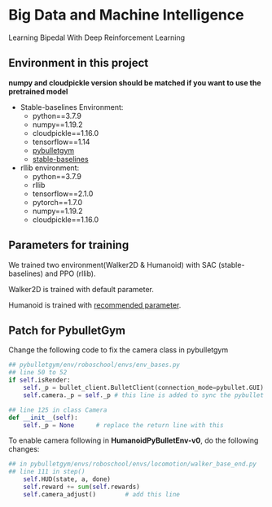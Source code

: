 # Big Data and Machine Intelligence
Learning Bipedal With Deep Reinforcement Learning
## Environment in this project
**numpy and cloudpickle version should be matched if you want to use the pretrained model**
* Stable-baselines Environment:
  * python==3.7.9
  * numpy==1.19.2   
  * cloudpickle==1.16.0
  * tensorflow==1.14
  * [pybulletgym](https://github.com/benelot/pybullet-gym)
  * [stable-baselines](https://stable-baselines.readthedocs.io/)
* rllib environment:
  * python==3.7.9
  * rllib
  * tensorflow==2.1.0
  * pytorch==1.7.0
  * numpy==1.19.2
  * cloudpickle==1.16.0
## Parameters for training
We trained two environment(Walker2D & Humanoid) with SAC (stable-baselines) and PPO (rllib).

Walker2D is trained with default parameter.

Humanoid is trained with [recommended parameter](https://github.com/ray-project/ray/blob/master/rllib/tuned_examples/ppo/humanoid-ppo-gae.yaml).

## Patch for PybulletGym
Change the following code to fix the camera class in pybulletgym

```python
## pybulletgym/env/roboschool/envs/env_bases.py
## line 50 to 52
if self.isRender:
    self._p = bullet_client.BulletClient(connection_mode=pybullet.GUI)
    self.camera._p = self._p # this line is added to sync the pybullet server

## line 125 in class Camera
def __init__(self):
    self._p = None      # replace the return line with this
```
To enable camera following in **HumanoidPyBulletEnv-v0**, do the following changes:
```python
## in pybulletgym/envs/roboschool/envs/locomotion/walker_base_end.py
## line 111 in step()
    self.HUD(state, a, done)
    self.reward += sum(self.rewards)
    self.camera_adjust()        # add this line
```
